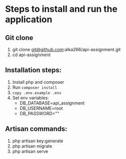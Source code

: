 # Steps to install and run the application

## Git clone
1. git clone git@github.com:alka266/api-assignment.git
2. cd api-assignment

## Installation steps:

1. Install php and composer
2. Run `composer install`
3. `copy .env.example .env`
4. Set env variables:
    - DB_DATABASE=api_assignment
    - DB_USERNAME=root
    - DB_PASSWORD=""

## Artisan commands:
1. php artisan key:generate
2. php artisan migrate
3. php artisan serve